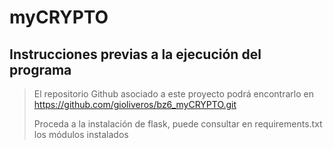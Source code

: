 # myCRYPTO

## Instrucciones previas a la ejecución del programa
> El repositorio Github asociado a este proyecto podrá encontrarlo en 
https://github.com/gioliveros/bz6_myCRYPTO.git
>
> Proceda a la instalación de flask, puede consultar en requirements.txt los módulos instalados